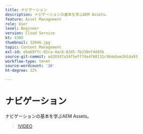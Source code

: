 ```yaml
---
title: ナビゲーション
description: ナビゲーションの基本を学ぶAEM Assets。
feature: Asset Management
role: User
level: Beginner
version: Cloud Service
kt: 4305
thumbnail: 32046.jpg
topic: Content Management
exl-id: eba697fc-02ca-4ac8-82d5-7b230ef4d45b
source-git-commit: ad203d7a34f5eff7de4768131c9b4ebae261da93
workflow-type: tm+mt
source-wordcount: '16'
ht-degree: 12%

---
```


# ナビゲーション

ナビゲーションの基本を学ぶAEM Assets。

>[!VIDEO](https://video.tv.adobe.com/v/32046/?quality=12&learn=on&hidetitle=true)
